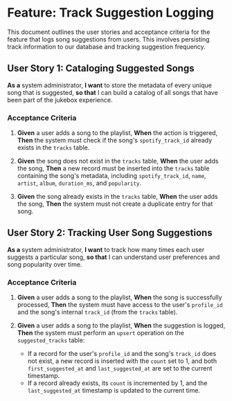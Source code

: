 # Feature: Track Suggestion Logging

This document outlines the user stories and acceptance criteria for the feature that logs song suggestions from users. This involves persisting track information to our database and tracking suggestion frequency.

## User Story 1: Cataloging Suggested Songs

**As a** system administrator,
**I want** to store the metadata of every unique song that is suggested,
**so that** I can build a catalog of all songs that have been part of the jukebox experience.

### Acceptance Criteria

1.  **Given** a user adds a song to the playlist,
    **When** the action is triggered,
    **Then** the system must check if the song's `spotify_track_id` already exists in the `tracks` table.

2.  **Given** the song does not exist in the `tracks` table,
    **When** the user adds the song,
    **Then** a new record must be inserted into the `tracks` table containing the song's metadata, including `spotify_track_id`, `name`, `artist`, `album`, `duration_ms`, and `popularity`.

3.  **Given** the song already exists in the `tracks` table,
    **When** the user adds the song,
    **Then** the system must not create a duplicate entry for that song.

## User Story 2: Tracking User Song Suggestions

**As a** system administrator,
**I want** to track how many times each user suggests a particular song,
**so that** I can understand user preferences and song popularity over time.

### Acceptance Criteria

1.  **Given** a user adds a song to the playlist,
    **When** the song is successfully processed,
    **Then** the system must have access to the user's `profile_id` and the song's internal `track_id` (from the `tracks` table).

2.  **Given** a user adds a song to the playlist,
    **When** the suggestion is logged,
    **Then** the system must perform an `upsert` operation on the `suggested_tracks` table:
    - If a record for the user's `profile_id` and the song's `track_id` does not exist, a new record is inserted with the `count` set to 1, and both `first_suggested_at` and `last_suggested_at` are set to the current timestamp.
    - If a record already exists, its `count` is incremented by 1, and the `last_suggested_at` timestamp is updated to the current time.
